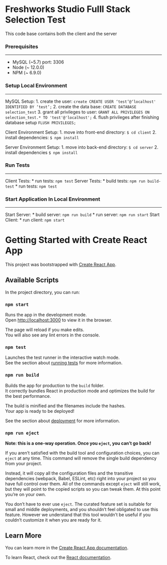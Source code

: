 # Freshworks Studio Fulll Stack Selection Test

This code base contains both the client and the server

### Prerequisites
- - - -
- MySQL (~5.7) port: 3306
- Node (~ 12.0.0)
- NPM (~ 6.9.0)

### Setup Local Environment
- - - -
MySQL Setup:
    1. create the user:
        `create CREATE USER ‘test’@‘localhost' IDENTIFIED BY ‘test’;`
    2. create the data base:
        `CREATE DATABASE selection_test`
    3. grant all privileges to user:
        `GRANT ALL PRIVILEGES ON selection_test.* TO 'test'@'localhost';`
    4. flush privileges after finishing database setup
        `FLUSH PRIVILEGES;`

Client Environment Setup:
    1. move into front-end directory:
        `$ cd client`
    2. install dependencies:
        `$ npm install`

Server Environment Setup:
    1. move into back-end directory:
        `$ cd server`
    2. install dependencies
        `$ npm install`

### Run Tests
- - - -

Client Tests:
    * run tests:
        `npm test`
Server Tests:
    * build tests:
        `npm run build-test`
    * run tests:
        `npm test`

### Start Application In Local Environment
- - - -

Start Server:
    * build server:
        `npm run build`
    * run server:
        `npm run start`
Start Client:
    * run client:
        `npm start`






















# Getting Started with Create React App

This project was bootstrapped with [Create React App](https://github.com/facebook/create-react-app).

## Available Scripts

In the project directory, you can run:

### `npm start`

Runs the app in the development mode.\
Open [http://localhost:3000](http://localhost:3000) to view it in the browser.

The page will reload if you make edits.\
You will also see any lint errors in the console.

### `npm test`

Launches the test runner in the interactive watch mode.\
See the section about [running tests](https://facebook.github.io/create-react-app/docs/running-tests) for more information.

### `npm run build`

Builds the app for production to the `build` folder.\
It correctly bundles React in production mode and optimizes the build for the best performance.

The build is minified and the filenames include the hashes.\
Your app is ready to be deployed!

See the section about [deployment](https://facebook.github.io/create-react-app/docs/deployment) for more information.

### `npm run eject`

**Note: this is a one-way operation. Once you `eject`, you can’t go back!**

If you aren’t satisfied with the build tool and configuration choices, you can `eject` at any time. This command will remove the single build dependency from your project.

Instead, it will copy all the configuration files and the transitive dependencies (webpack, Babel, ESLint, etc) right into your project so you have full control over them. All of the commands except `eject` will still work, but they will point to the copied scripts so you can tweak them. At this point you’re on your own.

You don’t have to ever use `eject`. The curated feature set is suitable for small and middle deployments, and you shouldn’t feel obligated to use this feature. However we understand that this tool wouldn’t be useful if you couldn’t customize it when you are ready for it.

## Learn More

You can learn more in the [Create React App documentation](https://facebook.github.io/create-react-app/docs/getting-started).

To learn React, check out the [React documentation](https://reactjs.org/).
